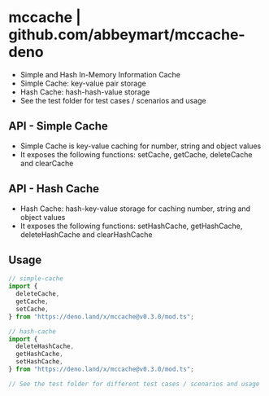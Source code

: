 # mccache | github.com/abbeymart/mccache-deno

- Simple and Hash In-Memory Information Cache
- Simple Cache: key-value pair storage
- Hash Cache: hash-hash-value storage
- See the test folder for test cases / scenarios and usage

## API - Simple Cache

- Simple Cache is key-value caching for number, string and object values
- It exposes the following functions: setCache, getCache, deleteCache and
  clearCache

## API - Hash Cache

- Hash Cache: hash-key-value storage for caching number, string and object
  values
- It exposes the following functions: setHashCache, getHashCache,
  deleteHashCache and clearHashCache

## Usage

```ts
// simple-cache
import {
  deleteCache,
  getCache,
  setCache,
} from "https://deno.land/x/mccache@v0.3.0/mod.ts";

// hash-cache
import {
  deleteHashCache,
  getHashCache,
  setHashCache,
} from "https://deno.land/x/mccache@v0.3.0/mod.ts";

// See the test folder for different test cases / scenarios and usage
```

